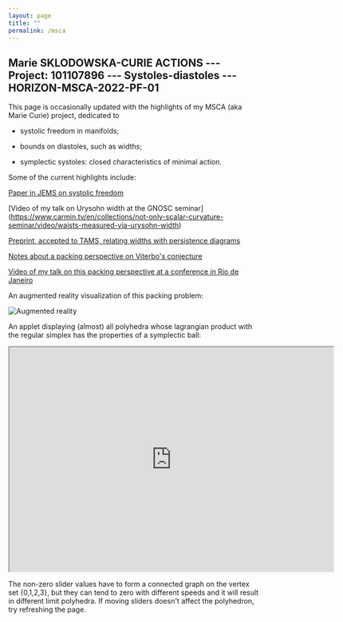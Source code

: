 ```yaml
---
layout: page
title: ""
permalink: /msca
---
```


## Marie SKLODOWSKA-CURIE ACTIONS --- Project: 101107896 --- Systoles-diastoles --- HORIZON-MSCA-2022-PF-01

This page is occasionally updated with the highlights of my MSCA (aka Marie Curie) project, dedicated to

+ systolic freedom in manifolds;

+ bounds on diastoles, such as widths;

+ symplectic systoles: closed characteristics of minimal action.

Some of the current highlights include:

[Paper in JEMS on systolic freedom](https://ems.press/journals/jems/articles/14297929)

[Video of my talk on Urysohn width at the GNOSC seminar] (https://www.carmin.tv/en/collections/not-only-scalar-curvature-seminar/video/waists-measured-via-urysohn-width)

[Preprint, accepted to TAMS, relating widths with persistence diagrams](https://arxiv.org/abs/2403.13980)

[Notes about a packing perspective on Viterbo's conjecture]({{site.baseurl}}/files/viterbo.pdf)

[Video of my talk on this packing perspective at a conference in Rio de Janeiro](https://www.youtube.com/watch?v=5mIAkXNnqh4)

An augmented reality visualization of this packing problem:

<img src="{{site.baseurl}}/pics/billiard.gif" alt="Augmented reality" title="Augmented reality">

An applet displaying (almost) all polyhedra whose lagrangian product with the regular simplex has the properties of a symplectic ball: 

<iframe src="https://www.wolframcloud.com/obj/bcaf8cfd-210f-4c2d-8ec0-1512b9c6f9f5?_embed=iframe" width="650" height="450"></iframe>

The non-zero slider values have to form a connected graph on the vertex set {0,1,2,3}, but they can tend to zero with different speeds and it will result in different limit polyhedra. If moving sliders doesn't affect the polyhedron, try refreshing the page.

